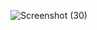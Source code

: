 ![Screenshot (30)](https://user-images.githubusercontent.com/83995707/163685454-1413b040-b9b7-4af9-9bb9-6f154a1c397a.png)
